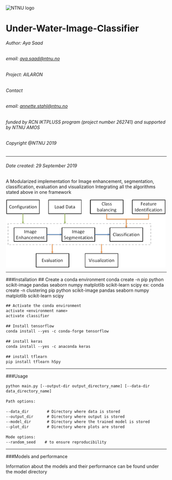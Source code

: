 ![NTNU logo](https://qore.no/res/ntnu-logo-100.png)
# Under-Water-Image-Classifier
###### Author: Aya Saad
###### email: aya.saad@ntnu.no
###### Project: AILARON
###### Contact
###### email: annette.stahl@ntnu.no
###### funded by RCN IKTPLUSS program (project number 262741) and supported by NTNU AMOS
###### Copyright @NTNU 2019
---------------------------------------------------
<!-- -->
###### Date created: 29 September 2019
A Modularized implementation for
Image enhancement, segmentation, classification, evaluation and visualization
Integrating all the algorithms stated above in one framework

<img src="images/classificationframework.png" align="center" width="500">

---------------------------------------------------
<!-- -->

###Installation
    ## Create a conda environment
    conda create -n <environment name> pip python scikit-image pandas seaborn numpy matplotlib scikit-learn scipy
    ex: conda create -n clustering pip python scikit-image pandas seaborn numpy matplotlib scikit-learn scipy
    
    ## Activate the conda environment
    activate <environment name>
    activate classifier

    ## Install tensorflow
    conda install --yes -c conda-forge tensorflow 

    ## install keras  
    conda install --yes -c anaconda keras 

    ## install tflearn
    pip install tflearn h5py


---------------------------------------------------

###Usage

    python main.py [--output-dir output_directory_name] [--data-dir data_directory_name]
    
    Path options:
    
    --data_dir        # Directory where data is stored
    --output_dir      # Directory where output is stored
    --model_dir       # Directory where the trained model is stored
    --plot_dir        # Directory where plots are stored  
    
    Mode options:
    --random_seed    # to ensure reproducibility


---------------------------------------------------

###Models and performance

Information about the models and their performance can be found under the model directory

